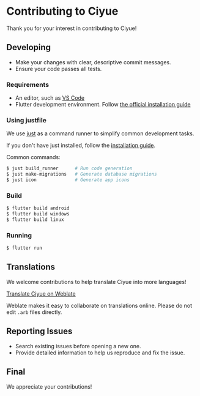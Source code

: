 # Contributing to Ciyue

Thank you for your interest in contributing to Ciyue!

## Developing

- Make your changes with clear, descriptive commit messages.
- Ensure your code passes all tests.

### Requirements

- An editor, such as [VS Code](https://code.visualstudio.com/)
- Flutter development environment. Follow [the official installation guide](https://docs.flutter.dev/get-started/install)

### Using justfile

We use [just](https://github.com/casey/just) as a command runner to simplify common development tasks.

If you don't have just installed, follow the [installation guide](https://github.com/casey/just#installation).

Common commands:

```bash
$ just build_runner      # Run code generation
$ just make-migrations   # Generate database migrations
$ just icon              # Generate app icons
```

### Build

```bash
$ flutter build android
$ flutter build windows
$ flutter build linux
```

### Running

```bash
$ flutter run
```

## Translations

We welcome contributions to help translate Ciyue into more languages!

[Translate Ciyue on Weblate](https://hosted.weblate.org/engage/ciyue/)

Weblate makes it easy to collaborate on translations online. Please do not edit `.arb` files directly.

## Reporting Issues

- Search existing issues before opening a new one.
- Provide detailed information to help us reproduce and fix the issue.

## Final

We appreciate your contributions!
